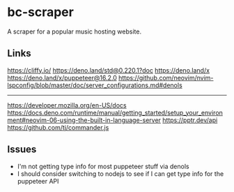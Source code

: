# bc-scraper

A scraper for a popular music hosting website.

## Links
https://cliffy.io/
https://deno.land/std@0.220.1?doc
https://deno.land/x
https://deno.land/x/puppeteer@16.2.0
https://github.com/neovim/nvim-lspconfig/blob/master/doc/server_configurations.md#denols

___

https://developer.mozilla.org/en-US/docs
https://docs.deno.com/runtime/manual/getting_started/setup_your_environment#neovim-06-using-the-built-in-language-server
https://pptr.dev/api
https://github.com/tj/commander.js


## Issues
- I'm not getting type info for most puppeteer stuff via denols
- I should consider switching to nodejs to see if I can get type info for the puppeteer API
